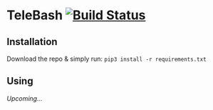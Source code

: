 # TeleBash [![Build Status](https://travis-ci.com/sadmonad/TeleBash.svg?branch=master)](https://travis-ci.com/sadmonad/TeleBash)

## Installation

Download the repo & simply run: `pip3 install -r requirements.txt`

## Using
_Upcoming..._